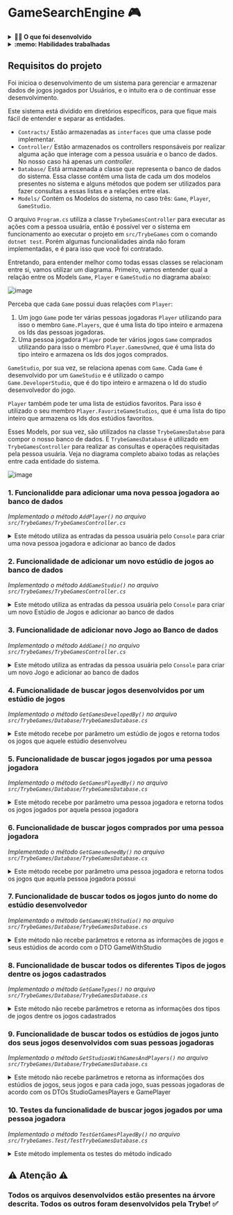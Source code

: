 
# GameSearchEngine :video_game:
<details>
<summary><strong>🧑‍💻 O que foi desenvolvido</strong></summary>

- Foram desenvolvidos diversos métodos que implementam manipulações a coleções existentes em um software que já teve o seu desenvolvimento iniciado. Além disso, foram desenvolvidas também diversas consultas `LINQ` para determinadas aplicações e uma aplicação de testes.

</details>
<details>
  <summary><strong>:memo: Habilidades trabalhadas </strong></summary>

- Habilidades com relação a manipulação de coleções
- Consultas LINQ para determinadas operações
- Um método de testes sobre coleções.
- Interpretação das coleções de dados já existentes em um software.
- Interpretação do funcionamento de um código já implementado.

</details>

## Requisitos do projeto


Foi inicioa o desenvolvimento de um sistema para gerenciar e armazenar dados de jogos jogados por Usuários, e o intuito era o de continuar esse desenvolvimento. 

Este sistema está dividido em diretórios específicos, para que fique mais fácil de entender e separar as entidades.
 - `Contracts/` Estão armazenadas as `interfaces` que uma classe pode implementar.
 - `Controller/` Estão armazenados os controllers responsáveis por realizar alguma ação que interage com a pessoa usuária e o banco de dados. No nosso caso há apenas um _controller_.
 - `Database/` Está armazenada a classe que representa o banco de dados do sistema. Essa classe contém uma lista de cada um dos modelos presentes no sistema e alguns métodos que podem ser utilizados para fazer consultas a essas listas e a relações entre elas.
 - `Models/` Contém os Modelos do sistema, no caso três: `Game`, `Player`, `GameStudio`.

O arquivo `Program.cs` utiliza a classe `TrybeGamesController` para executar as ações com a pessoa usuária, então é possível ver o sistema em funcionamento ao executar o projeto em `src/TrybeGames` com o comando `dotnet test`. Porém algumas funcionalidades ainda não foram implementadas, e é para isso que você foi contratado.

Entretando, para entender melhor como todas essas classes se relacionam entre si, vamos utilizar um diagrama. Primeiro, vamos entender qual a relação entre os Models `Game`, `Player` e `GameStudio` no diagrama abaixo:

![image](https://github.com/henriqueAvner/game-project-csharp/assets/133919307/effed8e1-8ac2-4131-92ad-e50190b51d2d)


Perceba que cada `Game` possui duas relações com `Player`:
 1. Um jogo `Game` pode ter várias pessoas jogadoras `Player` utilizando para isso o membro `Game.Players`, que é uma lista do tipo inteiro e armazena os Ids das pessoas jogadoras.
 2. Uma pessoa jogadora `Player` pode ter vários jogos `Game` comprados utilizando para isso o membro `Player.GamesOwned`, que é uma lista do tipo inteiro e armazena os Ids dos jogos comprados.

`GameStudio`, por sua vez, se relaciona apenas com `Game`. Cada `Game` é desenvolvido por um `GameStudio` e é utilizado o campo `Game.DeveloperStudio`, que é do tipo inteiro e armazena o Id do studio desenvolvedor do jogo.

`Player` também pode ter uma lista de estúdios favoritos. Para isso é utilizado o seu membro `Player.FavoriteGameStudios`, que é uma lista do tipo inteiro que armazena os Ids dos estúdios favoritos.

Esses Models, por sua vez, são utilizados na classe `TrybeGamesDatabse` para compor o nosso banco de dados. E `TrybeGamesDatabase` é utilizado em `TrybeGamesController` para realizar as consultas e operações requisitadas pela pessoa usuária. Veja no diagrama completo abaixo todas as relações entre cada entidade do sistema.

![image](https://github.com/henriqueAvner/game-project-csharp/assets/133919307/e820df4d-1cfd-44aa-ad33-72cb2163814b)



### 1. Funcionalidde para adicionar uma nova pessoa jogadora ao banco de dados

_Implementado o método `AddPlayer()` no arquivo `src/TrybeGames/TrybeGamesController.cs`_

<details>
  <summary>Este método utiliza as entradas da pessoa usuária pelo <code>Console</code> para criar uma nova pessoa jogadora e adicionar ao banco de dados</summary><br />
</details>

### 2. Funcionalidade de adicionar um novo estúdio de jogos ao banco de dados

_Implementado o método `AddGameStudio()` no arquivo `src/TrybeGames/TrybeGamesController.cs`_

<details>
  <summary>Este método utiliza as entradas da pessoa usuária pelo <code>Console</code> para criar um novo Estúdio de Jogos e adicionar ao banco de dados</summary><br />
</details>



### 3. Funcionalidade de adicionar novo Jogo ao Banco de dados

_Implementado o método `AddGame()` no arquivo `src/TrybeGames/TrybeGamesController.cs`_

<details>
  <summary>Este método utiliza as entradas da pessoa usuária pelo <code>Console</code> para criar um novo Jogo e adicionar ao banco de dados</summary><br />

  É recebido da pessoa usuária os seguintes dados de um jogo:
   1. Nome (`Name`).
   2. Data de lançamento (`ReleaseDate`).
   3. Tipo de jogo (`GameType`).
</details>



### 4. Funcionalidade de buscar jogos desenvolvidos por um estúdio de jogos

_Implementado o método `GetGamesDevelopedBy()` no arquivo `src/TrybeGames/Database/TrybeGamesDatabase.cs`_

<details>
  <summary>Este método recebe por parâmetro um estúdio de jogos e retorna todos os jogos que aquele estúdio desenvolveu</summary><br />

  Por se tratar de um método da classe `TrybeGamesDatabase`, este não lida com entradas e interações com a pessoa usuária. Porém ele é utilizado pelo método `QueryGamesFromStudio` para buscar os jogos desenvolvidos pelo estúdio selecionado neste método.
  
</details>

### 5. Funcionalidade de buscar jogos jogados por uma pessoa jogadora

_Implementado o método `GetGamesPlayedBy()` no arquivo `src/TrybeGames/Database/TrybeGamesDatabase.cs`_

<details>
  <summary>Este método recebe por parâmetro uma pessoa jogadora e retorna todos os jogos jogados por aquela pessoa jogadora</summary><br />

  Por se tratar de um método da classe `TrybeGamesDatabase`, este não lida com entradas e interações com a pessoa usuária. Porém ele é utilizado pelo método `QueryGamesPlayedByPlayer` para buscar os jogos jogados pela pessoa jogadora selecionada neste método.


</details>



### 6. Funcionalidade de buscar jogos comprados por uma pessoa jogadora

_Implementado o método `GetGamesOwnedBy()` no arquivo `src/TrybeGames/Database/TrybeGamesDatabase.cs`_

<details>
  <summary>Este método recebe por parâmetro uma pessoa jogadora e retorna todos os jogos que aquela pessoa jogadora possui</summary><br />

  Por se tratar de um método da classe `TrybeGamesDatabase`, este não lida com entradas e interações com a pessoa usuária. Porém é utilizado pelo método `QueryGamesBoughtByPlayer` para buscar os jogos comprados pela pessoa jogadora selecionada neste método.

</details>



### 7. Funcionalidade de buscar todos os jogos junto do nome do estúdio desenvolvedor

_Implementado o método `GetGamesWithStudio()` no arquivo `src/TrybeGames/Database/TrybeGamesDatabase.cs`_

<details>
  <summary>Este método não recebe parâmetros e retorna as informações de jogos e seus estúdios de acordo com o DTO GameWithStudio</summary><br />
  
  O DTO `GameWithStudio` está presente no arquivo `src/TrybeGames/DTO/GameWithStudio.cs` e segue a seguinte estrutura

  ```csharp
  public class GameWithStudio
  {
      public string? GameName { get; set; } // nome do jogo
      public string? StudioName { get; set; } // nome do estúdio que desenvolveu o jogo
      public int NumberOfPlayers { get; set; } // número de pessoas jogadoras do jogo
  }
  ```

</details>


### 8. Funcionalidade de buscar todos os diferentes Tipos de jogos dentre os jogos cadastrados

_Implementado o método `GetGameTypes()` no arquivo `src/TrybeGames/Database/TrybeGamesDatabase.cs`_

<details>
  <summary>Este método não recebe parâmetros e retorna as informações dos tipos de jogos dentre os jogos cadastrados</summary><br />

</details>



### 9. Funcionalidade de buscar todos os estúdios de jogos junto dos seus jogos desenvolvidos com suas pessoas jogadoras

_Implementado o método `GetStudiosWithGamesAndPlayers()` no arquivo `src/TrybeGames/Database/TrybeGamesDatabase.cs`_

<details>
  <summary>Este método não recebe parâmetros e retorna as informações dos estúdios de jogos, seus jogos e para cada jogo, suas pessoas jogadoras de acordo com os DTOs StudioGamesPlayers e GamePlayer</summary><br />

  
  Os DTOs `StudioGamesPlayers` e `GamePlayer` estão presentes no arquivo `src/TrybeGames/DTO/StudioGamesPlayers.cs` e segue a seguinte estrutura

  ```csharp
  public class GamePlayer
  {
      public string GameName = ""; // nome do jogo
      public List<Player>? Players { get; set; } // lista das pessoas jogadoras que jogam este jogo.
  }
  public class StudioGamesPlayers
  {
      public string? GameStudioName { get; set; } // nome do estúdio de jogos
      public List<GamePlayer>? Games { get; set; } // lista das informações de jogos e pessoas jogadoras baseada no DTO GamePlayer
  }
  ```


</details>



### 10. Testes da funcionalidade de buscar jogos jogados por uma pessoa jogadora

_Implementado o método `TestGetGamesPlayedBy()` no arquivo `src/TrybeGames.Test/TestTrybeGamesDatabase.cs`_

<details>
  <summary>Este método implementa os testes do método indicado</summary><br />

  No método `TestGetGamesPlayedBy()` foi criado um teste para a funcionalidade de buscar os jogos jogados por uma pessoa jogadora implementada no método `GetGamesPlayedBy` do arquivo `src/TrybeGames/Database/TrybeGamesDatabase.cs`.

  

</details>

## :warning: Atenção :warning:

### Todos os arquivos desenvolvidos estão presentes na árvore descrita. Todos os outros foram desenvolvidos pela Trybe! :white_check_mark:


